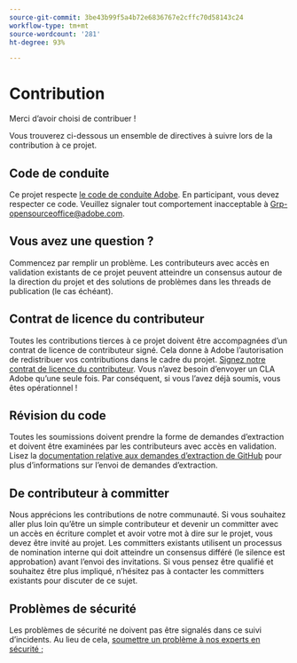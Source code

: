```yaml
---
source-git-commit: 3be43b99f5a4b72e6836767e2cffc70d58143c24
workflow-type: tm+mt
source-wordcount: '281'
ht-degree: 93%

---
```

# Contribution

Merci d’avoir choisi de contribuer !

Vous trouverez ci-dessous un ensemble de directives à suivre lors de la contribution à ce projet.

## Code de conduite

Ce projet respecte [le code de conduite Adobe](code-of-conduct.md). En participant,
vous devez respecter ce code. Veuillez signaler tout comportement inacceptable à
[Grp-opensourceoffice@adobe.com](mailto:Grp-opensourceoffice@adobe.com).

## Vous avez une question ?

Commencez par remplir un problème. Les contributeurs avec accès en validation existants de ce projet peuvent atteindre
un consensus autour de la direction du projet et des solutions de problèmes dans les threads
de publication (le cas échéant).

## Contrat de licence du contributeur

Toutes les contributions tierces à ce projet doivent être accompagnées d’un 
contrat de licence de contributeur signé. Cela donne à Adobe l’autorisation de redistribuer vos contributions
dans le cadre du projet. [Signez notre contrat de licence du contributeur](http://opensource.adobe.com/cla.html). Vous 
n’avez besoin d’envoyer un CLA Adobe qu’une seule fois. Par conséquent, si vous l’avez déjà soumis,
vous êtes opérationnel !

## Révision du code

Toutes les soumissions doivent prendre la forme de demandes d’extraction et doivent être examinées
par les contributeurs avec accès en validation. Lisez la [documentation relative aux demandes d’extraction de GitHub](https://help.github.com/articles/about-pull-requests/) pour plus d’informations sur l’envoi de demandes d’extraction.

<!--
Lastly, please follow the [pull request template](PULL_REQUEST_TEMPLATE.md) when
submitting a pull request!
-->

## De contributeur à committer

Nous apprécions les contributions de notre communauté. Si vous souhaitez aller plus loin qu’être un simple contributeur
et devenir un committer avec un accès en écriture complet et avoir votre mot à dire sur le projet, vous devez
être invité au projet. Les committers existants utilisent un processus de nomination
interne qui doit atteindre un consensus différé (le silence est approbation) avant l’envoi
des invitations. Si vous pensez être qualifié et souhaitez être plus impliqué,
n’hésitez pas à contacter les committers existants pour discuter de ce sujet.

## Problèmes de sécurité

Les problèmes de sécurité ne doivent pas être signalés dans ce suivi d’incidents. Au lieu de cela, [soumettre un problème à nos experts en sécurité ;](https://helpx.adobe.com/fr/security/alertus.html)
